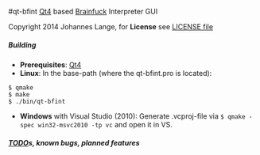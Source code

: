 #qt-bfint
[Qt4](https://qt-project.org/) based [Brainfuck](http://en.wikipedia.org/wiki/Brainfuck) Interpreter GUI

Copyright 2014 Johannes Lange,
for **License** see [LICENSE file](LICENSE)

##### Building
- **Prerequisites**: [Qt4](https://qt-project.org/)
- **Linux**: In the base-path (where the qt-bfint.pro is located):
<pre><code>$ qmake
$ make
$ ./bin/qt-bfint
</pre></code>
- **Windows** with Visual Studio (2010):
Generate .vcproj-file via <code>$ qmake -spec win32-msvc2010 -tp vc</code>
and open it in VS.

##### [TODO](TODO.md)s, known bugs, planned features
